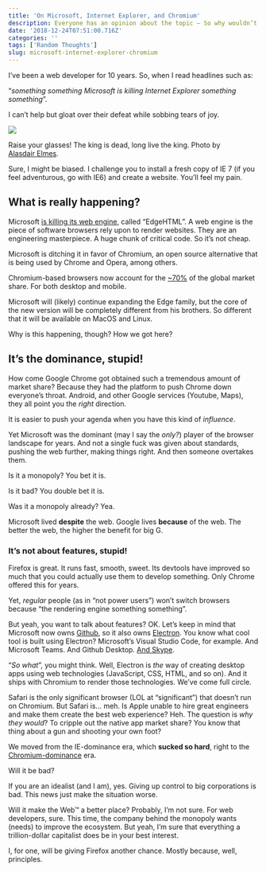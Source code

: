 ```yaml
---
title: 'On Microsoft, Internet Explorer, and Chromium'
description: Everyone has an opinion about the topic — So why wouldn’t I?
date: '2018-12-24T07:51:00.716Z'
categories: ''
tags: ['Random Thoughts']
slug: microsoft-internet-explorer-chromium
---
```


I’ve been a web developer for 10 years. So, when I read headlines such as:

“_something something Microsoft is killing Internet Explorer something something_”.

I can’t help but gloat over their defeat while sobbing tears of joy.

![](https://cdn-images-1.medium.com/max/1200/1*DU5eCm4b7PTIrJtaN58Uhw.jpeg)

Raise your glasses! The king is dead, long live the king. Photo by [Alasdair Elmes](https://unsplash.com/photos/ULHxWq8reao?utm_source=unsplash&utm_medium=referral&utm_content=creditCopyText).

Sure, I might be biased. I challenge you to install a fresh copy of IE 7 (if you feel adventurous, go with IE6) and create a website. You’ll feel my pain.

## What is really happening?

Microsoft [is killing its web engine](https://blogs.windows.com/windowsexperience/2018/12/06/microsoft-edge-making-the-web-better-through-more-open-source-collaboration/), called “EdgeHTML”. A web engine is the piece of software browsers rely upon to render websites. They are an engineering masterpiece. A huge chunk of critical code. So it’s not cheap.

Microsoft is ditching it in favor of Chromium, an open source alternative that is being used by Chrome and Opera, among others.

Chromium-based browsers now account for the [~70%](http://gs.statcounter.com/browser-market-share) of the global market share. For both desktop and mobile.

Microsoft will (likely) continue expanding the Edge family, but the core of the new version will be completely different from his brothers. So different that it will be available on MacOS and Linux.

Why is this happening, though? How we got here?

## It’s the dominance, stupid!

How come Google Chrome got obtained such a tremendous amount of market share? Because they had the platform to push Chrome down everyone’s throat. Android, and other Google services (Youtube, Maps), they all point you the _right_ direction.

It is easier to push your agenda when you have this kind of _influence_.

Yet Microsoft was the dominant (may I say the _only?_) player of the browser landscape for years. And not a single fuck was given about standards, pushing the web further, making things right. And then someone overtakes them.

Is it a monopoly? You bet it is.

Is it bad? You double bet it is.

Was it a monopoly already? Yea.

Microsoft lived **despite** the web. Google lives **because** of the web. The better the web, the higher the benefit for big G.

### It’s not about features, stupid!

Firefox is great. It runs fast, smooth, sweet. Its devtools have improved so much that you could actually use them to develop something. Only Chrome offered this for years.

Yet, _regular_ people (as in “not power users”) won’t switch browsers because “the rendering engine something something”.

But yeah, you want to talk about features? OK. Let’s keep in mind that Microsoft now owns [Github](https://news.microsoft.com/2018/06/04/microsoft-to-acquire-github-for-7-5-billion/), so it also owns [Electron](https://electronjs.org/). You know what cool tool is built using Electron? Microsoft’s Visual Studio Code, for example. And Microsoft Teams. And Github Desktop. [And Skype](https://www.wired.com/2011/05/microsoft-buys-skype-2/).

“_So what_”, you might think. Well, Electron is _the_ way of creating desktop apps using web technologies (JavaScript, CSS, HTML, and so on). And it ships with Chromium to render those technologies. We’ve come full circle.

Safari is the only significant browser (LOL at “significant”) that doesn’t run on Chromium. But Safari is… meh. Is Apple unable to hire great engineers and make them create the best web experience? Heh. The question is _why they would_? To cripple out the native app market share? You know that thing about a gun and shooting your own foot?

We moved from the IE-dominance era, which **sucked so hard**, right to the [Chromium-dominance](https://blog.mozilla.org/blog/2018/12/06/goodbye-edge/) era.

Will it be bad?

If you are an idealist (and I am), yes. Giving up control to big corporations is bad. This news just make the situation worse.

Will it make the Web™ a better place? Probably, I’m not sure. For web developers, sure. This time, the company behind the monopoly wants (needs) to improve the ecosystem. But yeah, I’m sure that everything a trillion-dollar capitalist does be in your best interest.

I, for one, will be giving Firefox another chance. Mostly because, well, principles.
